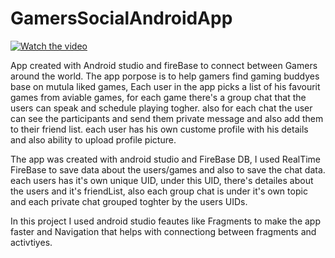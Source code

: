 # GamersSocialAndroidApp

[![Watch the video](https://i.imgur.com/vKb2F1B.png)]([https://youtu.be/vt5fpE0bzSY](https://www.veed.io/view/3d302216-8de1-481f-b575-625b16f2e62a?panel=share))

App created with Android studio and fireBase to connect between Gamers around the world.
The app porpose is to help gamers find gaming buddyes base on mutula liked games,
Each user in the app picks a list of his favourit games from  aviable games,
for each game there's a group chat that the users can speak and schedule playing togher.
also for each chat the user can see the participants and send them private message and also add them to their friend list.
each user has his own custome profile with his details and also ability to upload profile picture.

The app was created with android studio and FireBase DB,
I used RealTime FireBase to save data about the users/games and also to save the chat data.
each users has it's own unique UID, under this UID, there's detailes about the users and it's friendList,
also each group chat is under it's own topic and each private chat grouped toghter by the users UIDs.

In this project I used android studio feautes like Fragments to make the app faster
and Navigation that helps with connectiong between fragments and activtiyes.
